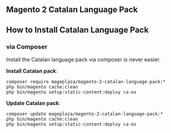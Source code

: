 ## Magento 2 Catalan Language Pack


## How to Install Catalan Language Pack


### via Composer
Install the Catalan language pack via composer is never easier.

**Install Catalan pack**:

```
composer require mageplaza/magento-2-catalan-language-pack:*
php bin/magento cache:clean
php bin/magento setup:static-content:deploy ca-es

```


**Update  Catalan pack**:

```
composer update mageplaza/magento-2-catalan-language-pack:*
php bin/magento cache:clean
php bin/magento setup:static-content:deploy ca-es

```
